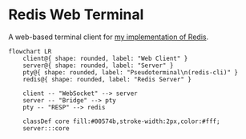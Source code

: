 # Redis Web Terminal

A web-based terminal client for [my implementation of Redis](https://github.com/zorridge/redis-web-terminal).

```mermaid
flowchart LR
    client@{ shape: rounded, label: "Web Client" }
    server@{ shape: rounded, label: "Server" }
    pty@{ shape: rounded, label: "Pseudoterminal\n(redis-cli)" }
    redis@{ shape: rounded, label: "Redis Server" }

    client -- "WebSocket" --> server
    server -- "Bridge" --> pty
    pty -- "RESP" --> redis

    classDef core fill:#00574b,stroke-width:2px,color:#fff;
    server:::core
```
